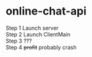 # online-chat-api  

Step 1 Launch server  
Step 2 Launch ClientMain  
Step 3 ???  
Step 4 	~~profit~~ probably crash  
